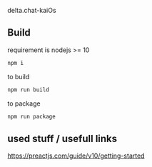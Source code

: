 delta.chat-kaiOs



## Build

requirement is nodejs >= 10

```sh
npm i
```

to build
```sh
npm run build
```

to package
```sh
npm run package
```


## used stuff / usefull links

https://preactjs.com/guide/v10/getting-started